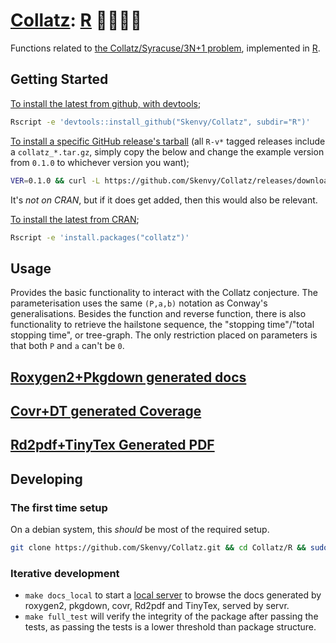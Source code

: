 # [Collatz](https://github.com/Skenvy/Collatz): [R](https://github.com/Skenvy/Collatz/tree/main/R) 🏴‍☠️🔵🦜
Functions related to [the Collatz/Syracuse/3N+1 problem](https://en.wikipedia.org/wiki/Collatz_conjecture), implemented in [R](https://www.r-project.org/).

## Getting Started
[To install the latest from github, with devtools](https://github.com/Skenvy/Collatz/tree/main/R);
```sh
Rscript -e 'devtools::install_github("Skenvy/Collatz", subdir="R")'
```
[To install a specific GitHub release's tarball](https://github.com/Skenvy/Collatz/releases) (all `R-v*` tagged releases include a `collatz_*.tar.gz`, simply copy the below and change the example version from `0.1.0` to whichever version you want);
```sh
VER=0.1.0 && curl -L https://github.com/Skenvy/Collatz/releases/download/R-v${VER}/collatz_${VER}.tar.gz > collatz_${VER}.tar.gz && Rscript -e "install.packages('collatz_${VER}.tar.gz', repos=NULL, type='source')"
```

It's _not on CRAN_, but if it does get added, then this would also be relevant.

[To install the latest from CRAN](https://cran.r-project.org/package=collatz);
```sh
Rscript -e 'install.packages("collatz")'
```

## Usage
Provides the basic functionality to interact with the Collatz conjecture.
The parameterisation uses the same `(P,a,b)` notation as Conway's generalisations.
Besides the function and reverse function, there is also functionality to retrieve the hailstone sequence, the "stopping time"/"total stopping time", or tree-graph. 
The only restriction placed on parameters is that both `P` and `a` can't be `0`.

## [Roxygen2+Pkgdown generated docs](https://skenvy.github.io/Collatz/R/)

## [Covr+DT generated Coverage](https://skenvy.github.io/Collatz/R/covr/Collatz-report.html)

## [Rd2pdf+TinyTex Generated PDF](https://skenvy.github.io/Collatz/R/pdf/)

## Developing

### The first time setup
On a debian system, this _should_ be most of the required setup.
```sh
git clone https://github.com/Skenvy/Collatz.git && cd Collatz/R && sudo make setup_debian && make setup && make setup_libraries
```

### Iterative development
* `make docs_local` to start a [local server](http://localhost:4321) to browse the docs generated by roxygen2, pkgdown, covr, Rd2pdf and TinyTex, served by servr.
* `make full_test` will verify the integrity of the package after passing the tests, as passing the tests is a lower threshold than package structure.

